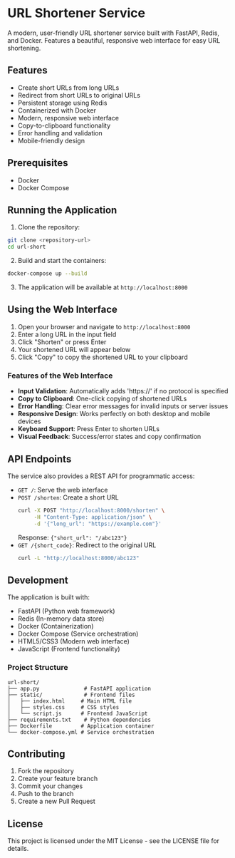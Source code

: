 # URL Shortener Service

A modern, user-friendly URL shortener service built with FastAPI, Redis, and Docker. Features a beautiful, responsive web interface for easy URL shortening.

## Features

- Create short URLs from long URLs
- Redirect from short URLs to original URLs
- Persistent storage using Redis
- Containerized with Docker
- Modern, responsive web interface
- Copy-to-clipboard functionality
- Error handling and validation
- Mobile-friendly design

## Prerequisites

- Docker
- Docker Compose

## Running the Application

1. Clone the repository:
```bash
git clone <repository-url>
cd url-short
```

2. Build and start the containers:
```bash
docker-compose up --build
```

3. The application will be available at `http://localhost:8000`

## Using the Web Interface

1. Open your browser and navigate to `http://localhost:8000`
2. Enter a long URL in the input field
3. Click "Shorten" or press Enter
4. Your shortened URL will appear below
5. Click "Copy" to copy the shortened URL to your clipboard

### Features of the Web Interface

- **Input Validation**: Automatically adds 'https://' if no protocol is specified
- **Copy to Clipboard**: One-click copying of shortened URLs
- **Error Handling**: Clear error messages for invalid inputs or server issues
- **Responsive Design**: Works perfectly on both desktop and mobile devices
- **Keyboard Support**: Press Enter to shorten URLs
- **Visual Feedback**: Success/error states and copy confirmation

## API Endpoints

The service also provides a REST API for programmatic access:

- `GET /`: Serve the web interface
- `POST /shorten`: Create a short URL
  ```bash
  curl -X POST "http://localhost:8000/shorten" \
       -H "Content-Type: application/json" \
       -d '{"long_url": "https://example.com"}'
  ```
  Response: `{"short_url": "/abc123"}`
- `GET /{short_code}`: Redirect to the original URL
  ```bash
  curl -L "http://localhost:8000/abc123"
  ```

## Development

The application is built with:
- FastAPI (Python web framework)
- Redis (In-memory data store)
- Docker (Containerization)
- Docker Compose (Service orchestration)
- HTML5/CSS3 (Modern web interface)
- JavaScript (Frontend functionality)

### Project Structure

```
url-short/
├── app.py              # FastAPI application
├── static/             # Frontend files
│   ├── index.html     # Main HTML file
│   ├── styles.css     # CSS styles
│   └── script.js      # Frontend JavaScript
├── requirements.txt    # Python dependencies
├── Dockerfile         # Application container
└── docker-compose.yml # Service orchestration
```

## Contributing

1. Fork the repository
2. Create your feature branch
3. Commit your changes
4. Push to the branch
5. Create a new Pull Request

## License

This project is licensed under the MIT License - see the LICENSE file for details. 